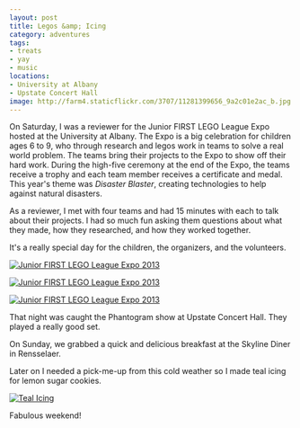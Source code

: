 ```yaml
---
layout: post
title: Legos &amp; Icing
category: adventures
tags: 
- treats
- yay
- music
locations: 
- University at Albany
- Upstate Concert Hall
image: http://farm4.staticflickr.com/3707/11281399656_9a2c01e2ac_b.jpg
---
```


On Saturday, I was a reviewer for the Junior FIRST LEGO League Expo hosted at the University at Albany. The Expo is a big celebration for children ages 6 to 9, who through research and legos work in teams to solve a real world problem. The teams bring their projects to the Expo to show off their hard work. During the high-five ceremony at the end of the Expo, the teams receive a trophy and each team member receives a certificate and medal. This year's theme was *Disaster Blaster*, creating technologies to help against natural disasters.

As a reviewer, I met with four teams and had 15 minutes with each to talk about their projects. I had so much fun asking them questions about what they made, how they researched, and how they worked together.

It's a really special day for the children, the organizers, and the volunteers.

<a href="http://www.flickr.com/photos/katydecorah/11281399656/" title="Junior FIRST LEGO League Expo 2013 by katydecorah, on Flickr"><img src="http://farm4.staticflickr.com/3707/11281399656_9a2c01e2ac_b.jpg" class="img-half" alt="Junior FIRST LEGO League Expo 2013"></a>

<a href="http://www.flickr.com/photos/katydecorah/11281345065/" title="Junior FIRST LEGO League Expo 2013 by katydecorah, on Flickr"><img src="http://farm8.staticflickr.com/7290/11281345065_6e990efebb_b.jpg" class="img-half" alt="Junior FIRST LEGO League Expo 2013"></a>

<a href="http://www.flickr.com/photos/katydecorah/11281465873/" title="Junior FIRST LEGO League Expo 2013 by katydecorah, on Flickr"><img src="http://farm4.staticflickr.com/3728/11281465873_de8ec67d70_b.jpg"  alt="Junior FIRST LEGO League Expo 2013"></a>

That night was caught the Phantogram show at Upstate Concert Hall. They played a really good set.

On Sunday, we grabbed a quick and delicious breakfast at the Skyline Diner in Rensselaer. 

Later on I needed a pick-me-up from this cold weather so I made teal icing for lemon sugar cookies.

<a href="http://www.flickr.com/photos/katydecorah/11281355375/" title="Teal Icing by katydecorah, on Flickr"><img src="http://farm3.staticflickr.com/2861/11281355375_a88f2e5352_b.jpg" alt="Teal Icing"></a>

Fabulous weekend!